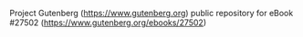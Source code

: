 Project Gutenberg (https://www.gutenberg.org) public repository for eBook #27502 (https://www.gutenberg.org/ebooks/27502)

